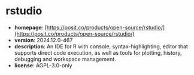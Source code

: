 # rstudio

- **homepage**: [https://posit.co/products/open-source/rstudio/](https://posit.co/products/open-source/rstudio/)
- **version**: 2024.12.0-467
- **description**: An IDE for R with console, syntax-highlighting, editor that supports direct code execution, as well as tools for plotting, history, debugging and workspace management.
- **license**: AGPL-3.0-only

